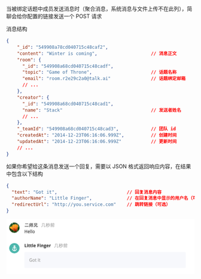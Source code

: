 当被绑定话题中成员发送消息时（聚合消息，系统消息与文件上传不在此列），简聊会给你配置的链接发送一个 POST 请求

消息结构

```json
{
    "_id": "549908a78cd040715c48caf2",
    "content": "Winter is coming",                    // 消息正文
    "room": {
      "_id": "549908a68cd040715c48cadf",
      "topic": "Game of Throne",                      // 话题名称
      "email": "room.r2e29c2a0@talk.ai"               // 话题绑定邮箱
      // ...
    },
    "creator": {
      "_id": "549908a68cd040715c48cad1",
      "name": "Stack"                                 // 发送者姓名
      // ...
    },
    "_teamId": "549908a68cd040715c48cad3",            // 团队 id
    "createdAt": "2014-12-23T06:16:06.999Z",          // 创建时间
    "updatedAt": "2014-12-23T06:16:06.999Z"           // 更新时间
    // ...
}
```

如果你希望给这条消息发送一个回复，需要以 JSON 格式返回响应内容，在结果中包含以下结构

```json
{
  "text": "Got it",                          // 回复消息内容
  "authorName": "Little Finger",             // 在回复消息中显示的用户名（可选）
  "redirectUrl": "http://you.service.com"    // 跳转链接（可选）
}
```

![](/images/inte-guide/sample-outgoing-1.png)
